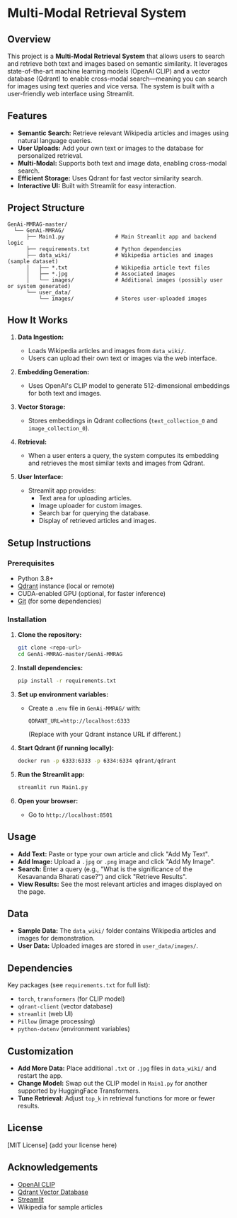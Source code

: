 # Multi-Modal Retrieval System 

## Overview

This project is a **Multi-Modal Retrieval System** that allows users to search and retrieve both text and images based on semantic similarity. It leverages state-of-the-art machine learning models (OpenAI CLIP) and a vector database (Qdrant) to enable cross-modal search—meaning you can search for images using text queries and vice versa. The system is built with a user-friendly web interface using Streamlit.

## Features

- **Semantic Search:** Retrieve relevant Wikipedia articles and images using natural language queries.
- **User Uploads:** Add your own text or images to the database for personalized retrieval.
- **Multi-Modal:** Supports both text and image data, enabling cross-modal search.
- **Efficient Storage:** Uses Qdrant for fast vector similarity search.
- **Interactive UI:** Built with Streamlit for easy interaction.

## Project Structure

```
GenAi-MMRAG-master/
  └── GenAi-MMRAG/
      ├── Main1.py                # Main Streamlit app and backend logic
      ├── requirements.txt        # Python dependencies
      ├── data_wiki/              # Wikipedia articles and images (sample dataset)
      │   ├── *.txt               # Wikipedia article text files
      │   ├── *.jpg               # Associated images
      │   └── images/             # Additional images (possibly user or system generated)
      └── user_data/
          └── images/             # Stores user-uploaded images
```

## How It Works

1. **Data Ingestion:**
   - Loads Wikipedia articles and images from `data_wiki/`.
   - Users can upload their own text or images via the web interface.

2. **Embedding Generation:**
   - Uses OpenAI's CLIP model to generate 512-dimensional embeddings for both text and images.

3. **Vector Storage:**
   - Stores embeddings in Qdrant collections (`text_collection_0` and `image_collection_0`).

4. **Retrieval:**
   - When a user enters a query, the system computes its embedding and retrieves the most similar texts and images from Qdrant.

5. **User Interface:**
   - Streamlit app provides:
     - Text area for uploading articles.
     - Image uploader for custom images.
     - Search bar for querying the database.
     - Display of retrieved articles and images.

## Setup Instructions

### Prerequisites

- Python 3.8+
- [Qdrant](https://qdrant.tech/) instance (local or remote)
- CUDA-enabled GPU (optional, for faster inference)
- [Git](https://git-scm.com/) (for some dependencies)

### Installation

1. **Clone the repository:**
   ```bash
   git clone <repo-url>
   cd GenAi-MMRAG-master/GenAi-MMRAG
   ```

2. **Install dependencies:**
   ```bash
   pip install -r requirements.txt
   ```

3. **Set up environment variables:**
   - Create a `.env` file in `GenAi-MMRAG/` with:
     ```
     QDRANT_URL=http://localhost:6333
     ```
     (Replace with your Qdrant instance URL if different.)

4. **Start Qdrant (if running locally):**
   ```bash
   docker run -p 6333:6333 -p 6334:6334 qdrant/qdrant
   ```

5. **Run the Streamlit app:**
   ```bash
   streamlit run Main1.py
   ```

6. **Open your browser:**
   - Go to `http://localhost:8501`

## Usage

- **Add Text:** Paste or type your own article and click "Add My Text".
- **Add Image:** Upload a `.jpg` or `.png` image and click "Add My Image".
- **Search:** Enter a query (e.g., "What is the significance of the Kesavananda Bharati case?") and click "Retrieve Results".
- **View Results:** See the most relevant articles and images displayed on the page.

## Data

- **Sample Data:** The `data_wiki/` folder contains Wikipedia articles and images for demonstration.
- **User Data:** Uploaded images are stored in `user_data/images/`.

## Dependencies

Key packages (see `requirements.txt` for full list):

- `torch`, `transformers` (for CLIP model)
- `qdrant-client` (vector database)
- `streamlit` (web UI)
- `Pillow` (image processing)
- `python-dotenv` (environment variables)

## Customization

- **Add More Data:** Place additional `.txt` or `.jpg` files in `data_wiki/` and restart the app.
- **Change Model:** Swap out the CLIP model in `Main1.py` for another supported by HuggingFace Transformers.
- **Tune Retrieval:** Adjust `top_k` in retrieval functions for more or fewer results.

## License

[MIT License] (add your license here)

## Acknowledgements

- [OpenAI CLIP](https://github.com/openai/CLIP)
- [Qdrant Vector Database](https://qdrant.tech/)
- [Streamlit](https://streamlit.io/)
- Wikipedia for sample articles 
